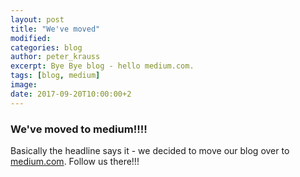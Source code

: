 ```yaml
---
layout: post
title: "We've moved"
modified:
categories: blog
author: peter_krauss
excerpt: Bye Bye blog - hello medium.com.
tags: [blog, medium]
image:
date: 2017-09-20T10:00:00+2
---
```


### We've moved to medium!!!!

Basically the headline says it - we decided to move our blog over to [medium.com](https://medium.com/upday-devs).
Follow us there!!!